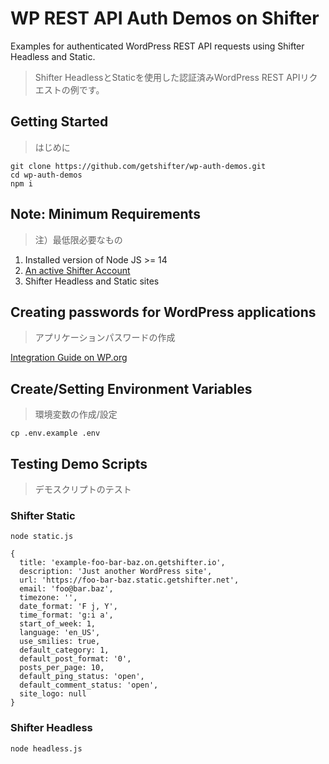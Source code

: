 # WP REST API Auth Demos on Shifter

Examples for authenticated WordPress REST API requests using Shifter Headless and Static.

> Shifter HeadlessとStaticを使用した認証済みWordPress REST APIリクエストの例です。

## Getting Started
> はじめに
```
git clone https://github.com/getshifter/wp-auth-demos.git
cd wp-auth-demos
npm i
```

## Note: Minimum Requirements
> 注）最低限必要なもの
1. Installed version of Node JS >= 14
2. [An active Shifter Account](https://go.getshifter.io/sites)
2. Shifter Headless and Static sites

## Creating passwords for WordPress applications
> アプリケーションパスワードの作成

[Integration Guide on WP.org](https://make.wordpress.org/core/2020/11/05/application-passwords-integration-guide/)

## Create/Setting Environment Variables
> 環境変数の作成/設定
```
cp .env.example .env
```

## Testing Demo Scripts
> デモスクリプトのテスト

### Shifter Static
```
node static.js

{
  title: 'example-foo-bar-baz.on.getshifter.io',
  description: 'Just another WordPress site',
  url: 'https://foo-bar-baz.static.getshifter.net',
  email: 'foo@bar.baz',
  timezone: '',
  date_format: 'F j, Y',
  time_format: 'g:i a',
  start_of_week: 1,
  language: 'en_US',
  use_smilies: true,
  default_category: 1,
  default_post_format: '0',
  posts_per_page: 10,
  default_ping_status: 'open',
  default_comment_status: 'open',
  site_logo: null
}
```

### Shifter Headless
```
node headless.js
```